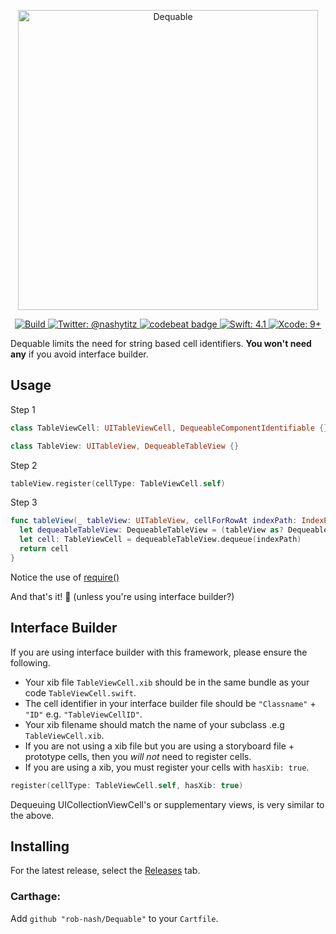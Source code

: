 <p align="center">
    <img src="Logo.png" width="480" max-width="90%" alt="Dequable" />
</p>

<p align="center">
    <a href="https://travis-ci.org/rob-nash/Dequable">
        <img src="https://travis-ci.org/rob-nash/Dequable.svg?branch=master" alt="Build" />
    </a>
    <a href="https://twitter.com/nashytitz">
        <img src="https://img.shields.io/badge/contact-@nashytitz-blue.svg?style=flat" alt="Twitter: @nashytitz" />
    </a>
    <a href="https://codebeat.co/projects/github-com-rob-nash-dequable-master">
      <img alt="codebeat badge" src="https://codebeat.co/badges/e5078705-a2be-443b-b60f-1b61b2565758" />
    </a>
    <a href="https://swift.org">
        <img src="https://img.shields.io/badge/swift-4.1-green.svg?style=flat" alt="Swift: 4.1" />
    </a>
    <a href="https://developer.apple.com">
        <img src="https://img.shields.io/badge/xcode-9+-green.svg?style=flat" alt="Xcode: 9+" />
    </a>
</p>

Dequable limits the need for string based cell identifiers. **You won't need any** if you avoid interface builder.

## Usage

Step 1

```swift
class TableViewCell: UITableViewCell, DequeableComponentIdentifiable {}

class TableView: UITableView, DequeableTableView {}
```

Step 2

```swift
tableView.register(cellType: TableViewCell.self)
```

Step 3

```swift
func tableView(_ tableView: UITableView, cellForRowAt indexPath: IndexPath) -> UITableViewCell {
  let dequeableTableView: DequeableTableView = (tableView as? DequeableTableView).require(hint: "Must conform to DequeableTableView")
  let cell: TableViewCell = dequeableTableView.dequeue(indexPath)
  return cell
}
```

Notice the use of [require()](https://github.com/JohnSundell/Require)

And that's it! 🤥 (unless you're using interface builder?)

## Interface Builder

If you are using interface builder with this framework, please ensure the following.

* Your xib file `TableViewCell.xib` should be in the same bundle as your code `TableViewCell.swift`.
* The cell identifier in your interface builder file should be `"Classname"` + `"ID"` e.g. `"TableViewCellID"`.
* Your xib filename should match the name of your subclass .e.g `TableViewCell.xib`.
* If you are not using a xib file but you are using a storyboard file + prototype cells, then you *will not* need to register cells.
* If you are using a xib, you must register your cells with `hasXib: true`.

```swift
register(cellType: TableViewCell.self, hasXib: true)
```

Dequeuing UICollectionViewCell's or supplementary views, is very similar to the above.

## Installing

For the latest release, select the [Releases](https://github.com/rob-nash/Dequable/releases) tab.

### Carthage:

Add `github "rob-nash/Dequable"` to your `Cartfile`.
